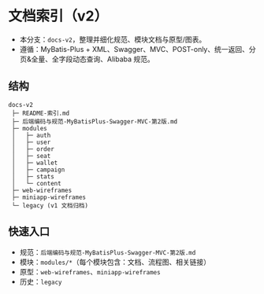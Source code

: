 # 文档索引（v2）

- 本分支：`docs-v2`，整理并细化规范、模块文档与原型/图表。
- 遵循：MyBatis-Plus + XML、Swagger、MVC、POST-only、统一返回、分页&全量、全字段动态查询、Alibaba 规范。

## 结构
```
docs-v2
 ├─ README-索引.md
 ├─ 后端编码与规范-MyBatisPlus-Swagger-MVC-第2版.md
 ├─ modules
 │   ├─ auth
 │   ├─ user
 │   ├─ order
 │   ├─ seat
 │   ├─ wallet
 │   ├─ campaign
 │   ├─ stats
 │   └─ content
 ├─ web-wireframes
 ├─ miniapp-wireframes
 └─ legacy (v1 文档归档)
```

## 快速入口
- 规范：`后端编码与规范-MyBatisPlus-Swagger-MVC-第2版.md`
- 模块：`modules/*`（每个模块包含：文档、流程图、相关链接）
- 原型：`web-wireframes`、`miniapp-wireframes`
- 历史：`legacy`